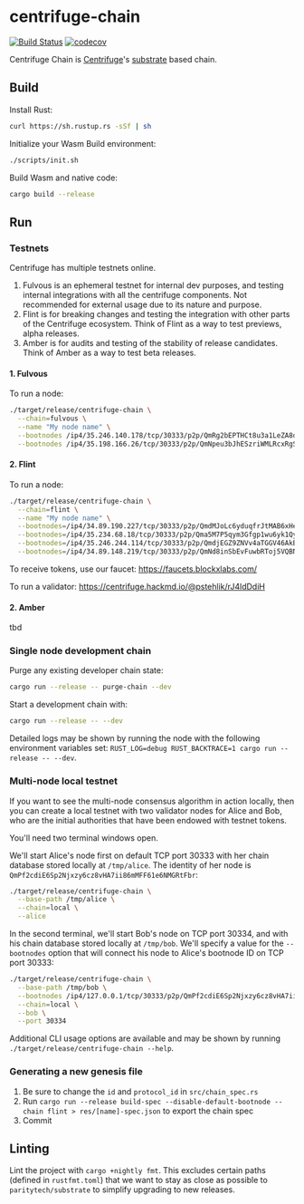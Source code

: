 # centrifuge-chain

[![Build Status](https://travis-ci.com/centrifuge/centrifuge-chain.svg?branch=master)](https://travis-ci.com/centrifuge/centrifuge-chain)
[![codecov](https://codecov.io/gh/centrifuge/centrifuge-chain/branch/master/graph/badge.svg)](https://codecov.io/gh/centrifuge/centrifuge-chain)

Centrifuge Chain is [Centrifuge](https://centrifuge.io)'s [substrate](https://github.com/paritytech/substrate) based chain.

## Build

Install Rust:

```bash
curl https://sh.rustup.rs -sSf | sh
```

Initialize your Wasm Build environment:

```bash
./scripts/init.sh
```

Build Wasm and native code:

```bash
cargo build --release
```

## Run

### Testnets

Centrifuge has multiple testnets online.

1. Fulvous is an ephemeral testnet for internal dev purposes, and testing internal integrations with all the centrifuge components. Not recommended for external usage due to its nature and purpose.
2. Flint is for breaking changes and testing the integration with other parts of the Centrifuge ecosystem. Think of Flint as a way to test previews, alpha releases.
3. Amber is for audits and testing of the stability of release candidates. Think of Amber as a way to test beta releases.

#### 1. Fulvous

To run a node:

```bash
./target/release/centrifuge-chain \
  --chain=fulvous \
  --name "My node name" \
  --bootnodes /ip4/35.246.140.178/tcp/30333/p2p/QmRg2bEPTHCt8u3a1LeZA8dJTd8mgMccsAcoHXTjQUpcZj \
  --bootnodes /ip4/35.198.166.26/tcp/30333/p2p/QmNpeu3bJhESzriWMLRcxRgSCYDGQ6GdBHnJAf8bJexAd5
```

#### 2. Flint

To run a node:

```bash
./target/release/centrifuge-chain \
  --chain=flint \
  --name "My node name" \
  --bootnodes=/ip4/34.89.190.227/tcp/30333/p2p/QmdMJoLc6yduqfrJtMAB6xHegydr3YXzfDCZWEYsaCJaRZ \
  --bootnodes=/ip4/35.234.68.18/tcp/30333/p2p/Qma5M7P5qym3Gfgp1wu6yk1QyMv2RzFV9GztP9AxHoK8PK \
  --bootnodes=/ip4/35.246.244.114/tcp/30333/p2p/QmdjEGZ9ZNVv4aTGGV46AkBqgCdWTHrh9wr9itYhs61gJA \
  --bootnodes=/ip4/34.89.148.219/tcp/30333/p2p/QmNd8inSbEvFuwbRToj5VQBNReqtb414oWGyDjF7tQ1qfX
```

To receive tokens, use our faucet: https://faucets.blockxlabs.com/

To run a validator: https://centrifuge.hackmd.io/@pstehlik/rJ4ldDdiH

#### 2. Amber

tbd

### Single node development chain

Purge any existing developer chain state:

```bash
cargo run --release -- purge-chain --dev
```

Start a development chain with:

```bash
cargo run --release -- --dev
```

Detailed logs may be shown by running the node with the following environment variables set: `RUST_LOG=debug RUST_BACKTRACE=1 cargo run --release -- --dev`.

### Multi-node local testnet

If you want to see the multi-node consensus algorithm in action locally, then you can create a local testnet with two validator nodes for Alice and Bob, who are the initial authorities that have been endowed with testnet tokens.

You'll need two terminal windows open.

We'll start Alice's node first on default TCP port 30333 with her chain database stored locally at `/tmp/alice`. The identity of her node is `QmPf2cdiE6Sp2Njxzy6cz8vHA7ii86mMFF61e6NMGRtFbr`:

```bash
./target/release/centrifuge-chain \
  --base-path /tmp/alice \
  --chain=local \
  --alice
```

In the second terminal, we'll start Bob's node on TCP port 30334, and with his chain database stored locally at `/tmp/bob`. We'll specify a value for the `--bootnodes` option that will connect his node to Alice's bootnode ID on TCP port 30333:

```bash
./target/release/centrifuge-chain \
  --base-path /tmp/bob \
  --bootnodes /ip4/127.0.0.1/tcp/30333/p2p/QmPf2cdiE6Sp2Njxzy6cz8vHA7ii86mMFF61e6NMGRtFbr \
  --chain=local \
  --bob \
  --port 30334
```

Additional CLI usage options are available and may be shown by running `./target/release/centrifuge-chain --help`.

### Generating a new genesis file

1. Be sure to change the `id` and `protocol_id` in `src/chain_spec.rs`
2. Run `cargo run --release build-spec --disable-default-bootnode --chain flint > res/[name]-spec.json` to export the chain spec
3. Commit

## Linting

Lint the project with `cargo +nightly fmt`. This excludes certain paths (defined in `rustfmt.toml`) that we want to stay as close as possible to `paritytech/substrate` to simplify upgrading to new releases.
